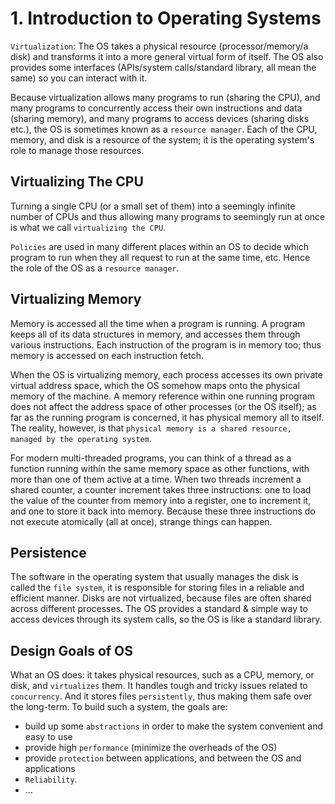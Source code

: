 # 1. Introduction to Operating Systems
`Virtualization`: The OS takes a physical resource (processor/memory/a disk) and transforms it into a more general virtual form of itself. The OS also provides some interfaces (APIs/system calls/standard library, all mean the same) so you can interact with it.

Because virtualization allows many programs to run (sharing the CPU), and many programs to concurrently access their own instructions and data (sharing memory), and many programs to access devices (sharing disks etc.), the OS is sometimes known as a `resource manager`. Each of the CPU, memory, and disk is a resource of the system; it is the operating system's role to manage those resources. 

## Virtualizing The CPU
Turning a single CPU (or a small set of them) into a seemingly infinite number of CPUs and thus allowing many programs to seemingly run at once is what we call `virtualizing the CPU`. 

`Policies` are used in many different places within an OS to decide which program to run when they all request to run at the same time, etc. Hence the role of the OS as a `resource manager`.

## Virtualizing Memory
Memory is accessed all the time when a program is running. A program keeps all of its data structures in memory, and accesses them through various instructions. Each instruction of the program is in memory too; thus memory is accessed on each instruction fetch.

When the OS is virtualizing memory, each process accesses its own private virtual address space, which the OS somehow maps onto the physical memory of the machine. A memory reference within one running program does not affect the address space of other processes (or the OS itself); as far as the running program is concerned, it has physical memory all to itself. The reality, however, is that `physical memory is a shared resource, managed by the operating system`.

For modern multi-threaded programs, you can think of a thread as a function running within the same memory space as other functions, with more than one of them active at a time. When two threads increment a shared counter, a counter increment takes three instructions: one to load the value of the counter from memory into a register, one to increment it, and one to store it back into memory. Because these three instructions do not execute atomically (all at once), strange things can happen. 

## Persistence
The software in the operating system that usually manages the disk is called the `file system`, it is responsible for storing files in a reliable and efficient manner. Disks are not virtualized, because files are often shared across different processes. The OS provides a standard & simple way to access devices through its system calls, so the OS is like a standard library.

## Design Goals of OS
What an OS does: it takes physical resources, such as a CPU, memory, or disk, and `virtualizes` them. It handles tough and tricky issues related to `concurrency`. And it stores files `persistently`, thus making them safe over the long-term. To build such a system, the goals are:
- build up some `abstractions` in order to make the system convenient and easy to use
- provide high `performance` (minimize the overheads of the OS)
- provide `protection` between applications, and between the OS and applications
- `Reliability`. 
- ...

